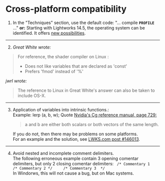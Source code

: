 # Cross-platform compatibility

1. In the "Techniques" section, use the default code: "... compile **`PROFILE`** ..."
   **or:** Starting with Lightworks 14.5, the operating system can be identified. 
   It offers [new possibilities](../Techniques/README.md). 

---

2.  *Great White wrote:*   
   >For reference, the shader compiler on Linux :  
   > - Does not like variables that are declared as 'const'  
   > - Prefers 'fmod' instead of '%'      
 
   *jwrl wrote:*  
   >The reference to Linux in Great White's answer can also be taken to include OS-X.  
   
---

3. Application of variables into intrinsic functions.:  
  Example: lerp (a, b, w);
  Quote [Nvidia's Cg reference manual, page 729:](https://www.google.com.au/url?sa=t&rct=j&q=&esrc=s&source=web&cd=3&cad=rja&uact=8&ved=0ahUKEwj5qpif6rHTAhXLF5QKHQ6MCeAQFggwMAI&url=http%3A%2F%2Fdeveloper.download.nvidia.com%2Fcg%2FCg_3.1%2FCg-3.1_April2012_ReferenceManual.pdf&usg=AFQjCNHI5gaVpuvJH6ZO8bnX7BxJGKXr0A)  
   > a and b are either both scalars or both vectors of the same length.  

   If you do not, then there may be problems on some platforms.  
   For an example and the solution, see [LWKS.com post #146013](https://www.lwks.com/index.php?option=com_kunena&func=view&catid=7&id=143678&limit=15&limitstart=45&Itemid=81#146013).  

---

4.  Avoid nested and incomplete comment delimiters.  
   The following erroneous example contain 3 opening comentar delimiters, but only 2 closing comentar delimiters:
   ` /* Commentary 1    /* Commentary 2 */     /* Commentary 3  */`  
   In Windorws, this will not cause a bug, but on Mac systems.
   
         
         
